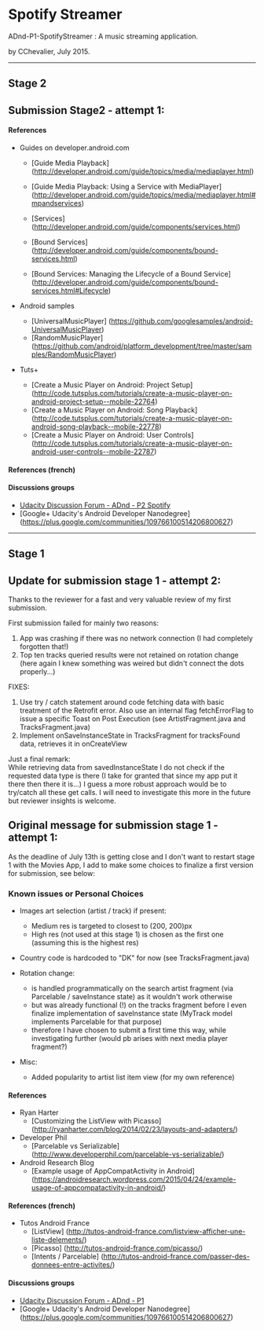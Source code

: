 # Spotify Streamer

ADnd-P1-SpotifyStreamer : A music streaming application.

by CChevalier, July 2015.

---

## Stage 2

## Submission Stage2 - attempt 1:


#### References
- Guides on developer.android.com
    - [Guide Media Playback] (http://developer.android.com/guide/topics/media/mediaplayer.html)
    - [Guide Media Playback: Using a Service with MediaPlayer] (http://developer.android.com/guide/topics/media/mediaplayer.html#mpandservices)

    - [Services] (http://developer.android.com/guide/components/services.html)
    - [Bound Services] (http://developer.android.com/guide/components/bound-services.html)
    - [Bound Services: Managing the Lifecycle of a Bound Service] (http://developer.android.com/guide/components/bound-services.html#Lifecycle)

- Android samples
    - [UniversalMusicPlayer] (https://github.com/googlesamples/android-UniversalMusicPlayer)
    - [RandomMusicPlayer] (https://github.com/android/platform_development/tree/master/samples/RandomMusicPlayer)
- Tuts+
    - [Create a Music Player on Android: Project Setup] (http://code.tutsplus.com/tutorials/create-a-music-player-on-android-project-setup--mobile-22764)
    - [Create a Music Player on Android: Song Playback] (http://code.tutsplus.com/tutorials/create-a-music-player-on-android-song-playback--mobile-22778)
    - [Create a Music Player on Android: User Controls] (http://code.tutsplus.com/tutorials/create-a-music-player-on-android-user-controls--mobile-22787)

#### References (french)


#### Discussions groups
- [Udacity Discussion Forum - ADnd - P2 Spotify ](https://discussions.udacity.com/c/nd801-p1-p2-developing-android-apps/p2-specific-questions)
- [Google+ Udacity's Android Developer Nanodegree] (https://plus.google.com/communities/109766100514206800627)

---

## Stage 1

## Update for submission stage 1 - attempt 2:
Thanks to the reviewer for a fast and very valuable review of my first submission.

First submission failed for mainly two reasons:  
1. App was crashing if there was no network connection (I had completely forgotten that!)   
2. Top ten tracks queried results were not retained on rotation change (here again I knew something was weired but didn't connect the dots properly...)  


FIXES:   
1. Use try / catch statement around code fetching data with basic treatment of the Retrofit error. Also use an internal flag fetchErrorFlag to issue a specific Toast on Post Execution (see ArtistFragment.java and TracksFragment.java)   
2. Implement onSaveInstanceState in TracksFragment for tracksFound data, retrieves it in onCreateView   

Just a final remark:   
While retrieving data from savedInstanceState I do not check if the requested data type is there (I take for granted that since my app put it there then there it is...) I guess a more robust approach would be to try/catch all these get calls. I will need to investigate this more in the future but reviewer insights is welcome.  


## Original message for submission stage 1 - attempt 1:
As the deadline of July 13th is getting close and I don't want to restart stage 1 with the Movies App, I add to make some choices to finalize a first version for submission, see below:

### Known issues or Personal Choices

- Images art selection (artist / track) if present:
    - Medium res is targeted to closest to (200, 200)px
    - High res (not used at this stage 1) is chosen as the first one (assuming this is the highest res)
- Country code is hardcoded to "DK" for now (see TracksFragment.java)

- Rotation change:
    - is handled programmatically on the search artist fragment (via Parcelable / saveInstance state) as it wouldn't work otherwise
    - but was already functional (!) on the tracks fragment before I even finalize implementation of saveInstance state (MyTrack model implements Parcelable for that purpose)
    - therefore I have chosen to submit a first time this way, while investigating further (would pb arises with next media player fragment?)

- Misc:
    - Added popularity to artist list item view (for my own reference)


#### References
- Ryan Harter
    - [Customizing the ListView with Picasso] (http://ryanharter.com/blog/2014/02/23/layouts-and-adapters/)
- Developer Phil
    - [Parcelable vs Serializable] (http://www.developerphil.com/parcelable-vs-serializable/)
- Android Research Blog
    - [Example usage of AppCompatActivity in Android] (https://androidresearch.wordpress.com/2015/04/24/example-usage-of-appcompatactivity-in-android/)

#### References (french)
- Tutos Android France
    - [ListView] (http://tutos-android-france.com/listview-afficher-une-liste-delements/)
    - [Picasso] (http://tutos-android-france.com/picasso/)
    - [Intents / Parcelable] (http://tutos-android-france.com/passer-des-donnees-entre-activites/)

#### Discussions groups
- [Udacity Discussion Forum - ADnd - P1](https://discussions.udacity.com/c/nd801-p1-p2-developing-android-apps/p1-specific-questions)
- [Google+ Udacity's Android Developer Nanodegree] (https://plus.google.com/communities/109766100514206800627)

